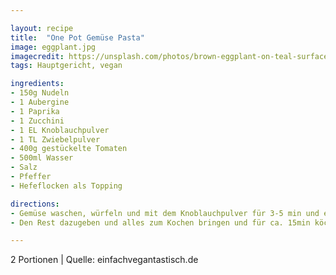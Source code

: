 ```yaml
---

layout: recipe
title:  "One Pot Gemüse Pasta"
image: eggplant.jpg
imagecredit: https://unsplash.com/photos/brown-eggplant-on-teal-surface-hmdVuQ5s9Ws
tags: Hauptgericht, vegan

ingredients:
- 150g Nudeln
- 1 Aubergine
- 1 Paprika
- 1 Zucchini
- 1 EL Knoblauchpulver
- 1 TL Zwiebelpulver
- 400g gestückelte Tomaten
- 500ml Wasser
- Salz
- Pfeffer
- Hefeflocken als Topping

directions:
- Gemüse waschen, würfeln und mit dem Knoblauchpulver für 3-5 min und etwas Öl in einem Topf anbraten, dabei wenden, damit nichts anbrät.
- Den Rest dazugeben und alles zum Kochen bringen und für ca. 15min köcheln, bis die Nudeln gar sind und die Soße angedickt ist. Mit Salz & Pfeffer abschmecken.

---
```

2 Portionen
| Quelle: einfachvegantastisch.de